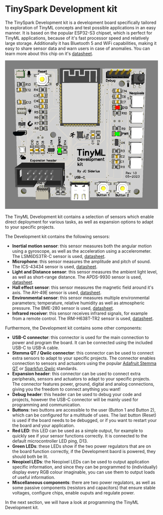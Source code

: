 # TinySpark Development kit

The TinySpark Development kit is a development board specifically tailored to exploration of TinyML concepts and test possible applications in an easy manner. It is based on the popular ESP32-S3 chipset, which is perfect for TinyML applications, because of it's fast processor speed and relatively large storage. Additionally it has Bluetooth 5 and WiFi capabilities, making it easy to share sensor data and warn users in case of anomalies. You can learn more about this chip on it's [datasheet](../datasheets/esp32-s3-wroom-1.pdf).

![TinyML Development kit](../img/devboard.png)

The TinyML Development kit contains a selection of sensors which enable direct deployment for various tasks, as well as expansion options to adapt to your specific projects.

The Development kit contains the following sensors:

- **Inertial motion sensor**: this sensor measures both the angular motion using a gyroscope, as well as the acceleration using a accelerometer. The LSM6DS3TR-C sensor is used, [datasheet](../datasheets/lsm6ds3tr-c.pdf).
- **Microphone**: this sensor measures the amplitude and pitch of sound. The ICS-43434 sensor is used, [datasheet](../datasheets/ics-43434.pdf).
- **Light and Distance sensor**: this sensor measures the ambient light level, as well as short-range distance. The APDS-9930 sensor is used, [datasheet](../datasheets/apds-9930.pdf).
- **Hall effect sensor**: this sensor measures the magnetic field around it's axis. The AH-49E sensor is used, [datasheet](../datasheets/ah-49e.pdf).
- **Environmental sensor**: this sensor measures multiple environmental parameters; temperature, relative humidity as well as atmospheric pressure. The BME-280 sensor is used, [datasheet](../datasheets/bme-280.pdf).
- **Infrared receiver**: this sensor receives infrared signals, for example from a remote control. The IRM-H638T-TR2 sensor is used, [datasheet](../datasheets/irm-h638t-tr2.pdf).

Furthermore, the Development kit contains some other components:

- **USB-C connector**: this connector is used for the main connection to power and program the board. It can be connected using the included USB-C to USB-A cable.
- **Stemma QT / Qwiic connector**: this connector can be used to connect extra sensors to adapt to your specific projects. The connector enables connection to sensors and actuators using the popular [Adafruit Stemma QT](https://www.adafruit.com/category/620) or [Sparkfun Qwiic](https://www.sparkfun.com/categories/399) standards.
- **Expansion header**: this connector can be used to connect extra peripherals, sensors and actuators to adapt to your specific projects. The connector features power, ground, digital and analog connections, giving you the freedom to connect anything you want!
- **Debug header**: this header can be used to debug your code and projects, however the USB-C connector will be mainly used for programming and communication.
- **Buttons**: two buttons are accessible to the user (Button 1 and Button 2), which can be configured for a multitude of uses. The last button (Reset) is used if the board needs to be debugged, or if you want to restart your the board and your application.
- **Red LED**: this LED can be used as a simple output, for example to quickly see if your sensor functions correctly. It is connected to the default microcontroller LED ping, D13.
- **Green LEDs**: these LEDs show if the two power regulators that are on the board function correctly, if the Development baord is powered, they should both be lit.
- **Neopixel LEDs**: the Neopixel LEDs can be used to output application specific information, and since they can be programmed to (individually) display every RGB colour imaginable, you can use them to output loads of useful information.
- **Miscellaneous components**: there are two power regulators, as well as some passive components (resistors and capacitors) that ensure stable voltages, configure chips, enable ouputs and regulate power.

In the next section, we will have a look at programming the TinyML Development kit.